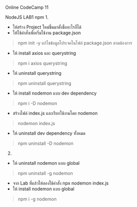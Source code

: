 Online CodeCamp 11

NodeJS LAB1 npm
1. 
- ให้สร้าง Project ใหม่ขึ้นมาตั้งชื่ออะไรก็ได้
- ให้ใช้คำสั่งเพื่อเริ่มใช้งาน package.json
> npm init -y
> แก้ไขข้อมูลโปรเจคในไฟล์ package.json ตามต้องการ

- ให้ install axios และ querystring
> npm i axios querystring

- ให้ uninstall querystring
> npm uninstall querystring

- ให้ install nodemon แบบ dev dependency
> npm i -D nodemon

- สร้างไฟล์ index.js และเรียกใช้งานโดย nodemon
> nodemon index.js

- ให้ uninstall dev dependency ทั้งหมด
> npm uninstall -D nodemon

2. 
- ให้ uninstall nodemon แบบ global
> npm uninstall -g nodemon

- จาก Lab ที่แล้วให้ลองใช้คำสั่ง npx nodemon index.js
- ให้ install nodemon แบบ global
> npm i -g nodemon

